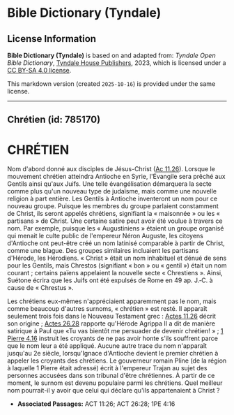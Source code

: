 # Bible Dictionary (Tyndale)

## License Information

**Bible Dictionary (Tyndale)** is based on and adapted from: _Tyndale Open Bible Dictionary_, [Tyndale House Publishers](https://tyndaleopenresources.com/), 2023, which is licensed under a [CC BY-SA 4.0 license](https://creativecommons.org/licenses/by-sa/4.0/legalcode.en).

This markdown version (created `2025-10-16`) is provided under the same license.



--------------------------------

## Chrétien (id: 785170)

CHRÉTIEN
========

Nom d'abord donné aux disciples de Jésus\-Christ ([Ac 11\.26](https://ref.ly/Acts11:26)). Lorsque le mouvement chrétien atteindra Antioche en Syrie, l'Évangile sera prêché aux Gentils ainsi qu'aux Juifs. Une telle évangélisation démarquera la secte comme plus qu'un nouveau type de judaïsme, mais comme une nouvelle religion à part entière. Les Gentils à Antioche inventeront un nom pour ce nouveau groupe. Puisque les membres du groupe parlaient constamment de Christ, ils seront appelés chrétiens, signifiant la « maisonnée » ou les « partisans » de Christ. Une certaine satire peut avoir été voulue à travers ce nom. Par exemple, puisque les « Augustiniens » étaient un groupe organisé qui menait le culte public de l'empereur Néron Auguste, les citoyens d'Antioche ont peut\-être créé un nom latinisé comparable à partir de Christ, comme une blague. Des groupes similaires incluaient les partisans d'Hérode, les Hérodiens. « Christ » était un nom inhabituel et dénué de sens pour les Gentils, mais Chrestos (signifiant « bon » ou « gentil ») était un nom courant ; certains païens appelaient la nouvelle secte « Chrestiens ». Ainsi, Suétone écrira que les Juifs ont été expulsés de Rome en 49 ap. J.‑C. à cause de « Chrestus ».

Les chrétiens eux\-mêmes n'appréciaient apparemment pas le nom, mais comme beaucoup d'autres surnoms, « chrétien » est resté. Il apparaît seulement trois fois dans le Nouveau Testament grec : [Actes 11\.26](https://ref.ly/Acts11:26) décrit son origine ; [Actes 26\.28](https://ref.ly/Acts26:28) rapporte qu'Hérode Agrippa II a dit de manière satirique à Paul que «Tu vas bientôt me persuader de devenir chrétien! » ; [1 Pierre 4\.16](https://ref.ly/1Pet4:16) instruit les croyants de ne pas avoir honte s'ils souffrent parce que le nom leur a été appliqué. Aucune autre trace du nom n'apparaît jusqu'au 2e siècle, lorsqu'Ignace d'Antioche devient le premier chrétien à appeler les croyants des chrétiens. Le gouverneur romain Pline (de la région à laquelle 1 Pierre était adressé) écrit à l'empereur Trajan au sujet des personnes accusées dans son tribunal d'être chrétiennes. À partir de ce moment, le surnom est devenu populaire parmi les chrétiens. Quel meilleur nom pourrait\-il y avoir que celui qui déclare qu'ils appartenaient à Christ ?

* **Associated Passages:** ACT 11:26; ACT 26:28; 1PE 4:16

